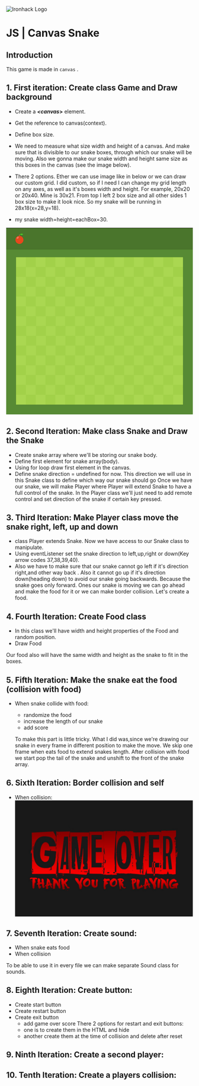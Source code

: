 ![Ironhack Logo](https://i.imgur.com/1QgrNNw.png)

# JS | Canvas Snake

## Introduction

This game is made in `canvas` .

## 1. First iteration: Create class Game and Draw background

- Create a **_<canvas_>** element.
- Get the reference to canvas(context).
- Define box size.
- We need to measure what size width and height of a canvas. And make sure that
  is divisible to our snake boxes, through which our snake will be moving. Also
  we gonna make our snake width and height same size as this boxes in the canvas
  (see the image below).

- There 2 options. Ether we can use image like in below or we can draw our
  custom grid. I did custom, so if I need I can change my grid length on any
  axes, as well as it's boxes width and height. For example, 20x20 or 20x40.
  Mine is 30x21. From top I left 2 box size and all other sides 1 box size to
  make it look nice. So my snake will be running in 28x18(x=28,y=18).
- my snake width=height=eachBox=30.

![](./code/img/ground.png)

## 2. Second Iteration: Make class Snake and Draw the Snake

- Create snake array where we'll be storing our snake body.
- Define first element for snake array(body).
- Using for loop draw first element in the canvas.
- Define snake direction = undefined for now. This direction we will use in this
  Snake class to define which way our snake should go Once we have our snake, we
  will make Player where Player will extend Snake to have a full control of the
  snake. In the Player class we'll just need to add remote control and set
  direction of the snake if certain key pressed.

## 3. Third Iteration: Make Player class move the snake right, left, up and down

- class Player extends Snake. Now we have access to our Snake class to
  manipulate.
- Using eventListener set the snake direction to left,up,right or down(Key arrow
  codes 37,38,39,40).
- Also we have to make sure that our snake cannot go left if it's direction
  right,and other way back . Also it cannot go up if it's direction down(heading
  down) to avoid our snake going backwards. Because the snake goes only forward.
  Ones our snake is moving we can go ahead and make the food for it or we can
  make border collision. Let's create a food.

## 4. Fourth Iteration: Create Food class

- In this class we'll have width and height properties of the Food and random
  position.
- Draw Food

Our food also will have the same width and height as the snake to fit in the
boxes.

## 5. Fifth Iteration: Make the snake eat the food (collision with food)

- When snake collide with food:

  - randomize the food
  - increase the length of our snake
  - add score

  To make this part is little tricky. What I did was,since we're drawing our
  snake in every frame in different position to make the move. We skip one frame
  when eats food to extend snakes length. After collision with food we start pop
  the tail of the snake and unshift to the front of the snake array.

## 6. Sixth Iteration: Border collision and self

- When collision: ![](./code/img/game-over-2.png)

## 7. Seventh Iteration: Create sound:

- When snake eats food
- When collision

To be able to use it in every file we can make separate Sound class for sounds.

## 8. Eighth Iteration: Create button:

- Create start button
- Create restart button
- Create exit button
  - add game over score There 2 options for restart and exit buttons:
  - one is to create them in the HTML and hide
  - another create them at the time of collision and delete after reset

## 9. Ninth Iteration: Create a second player:

## 10. Tenth Iteration: Create a players collision:
